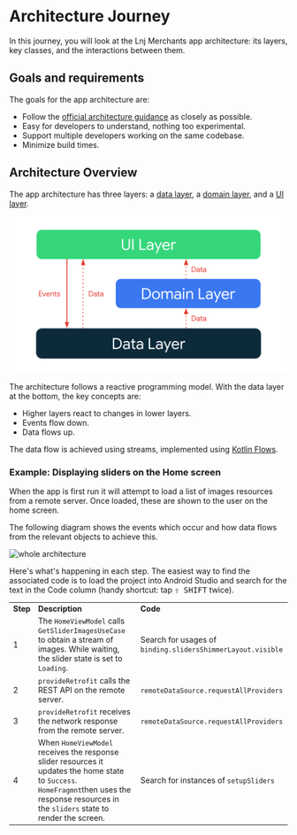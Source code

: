# Architecture Journey

In this journey, you will look at the Lnj Merchants app architecture: its layers, key classes, and the interactions between them.

## Goals and requirements
The goals for the app architecture are:

*   Follow the [official architecture guidance](https://developer.android.com/jetpack/guide) as closely as possible.
*   Easy for developers to understand, nothing too experimental.
*   Support multiple developers working on the same codebase.
*   Minimize build times.

## Architecture Overview

The app architecture has three layers: a [data layer](https://developer.android.com/jetpack/guide/data-layer), a [domain layer](https://developer.android.com/jetpack/guide/domain-layer), and a [UI layer](https://developer.android.com/jetpack/guide/ui-layer).

<center>
<img src="images/architecture-1-overall.png" width="600px" alt="Diagram showing overall app architecture" />
</center>

The architecture follows a reactive programming model. With the data layer at the bottom, the key concepts are:

*   Higher layers react to changes in lower layers.
*   Events flow down.
*   Data flows up.

The data flow is achieved using streams, implemented using [Kotlin Flows](https://developer.android.com/kotlin/flow).

### Example: Displaying sliders on the Home screen

When the app is first run it will attempt to load a list of images resources from a remote server. Once loaded, these are shown to the user on the home screen.

The following diagram shows the events which occur and how data flows from the relevant objects to achieve this.


![whole architecture](https://github.com/osamasayed585/Lnj-Merchants-App/assets/68209547/117a1cd6-9ac9-454a-95ab-b495fae92694)

Here's what's happening in each step. The easiest way to find the associated code is to load the project into Android Studio and search for the text in the Code column (handy shortcut: tap <kbd>⇧ SHIFT</kbd> twice).

<table>
  <tr>
   <td><strong>Step</strong>
   </td>
   <td><strong>Description</strong>
   </td>
   <td><strong>Code </strong>
   </td>
  </tr>
  <tr>
   <td>1
   </td>
   <td>The <code>HomeViewModel</code> calls <code>GetSliderImagesUseCase</code> to obtain a stream of images. While waiting, the slider state is set to <code>Loading</code>.
   </td>
   <td>Search for usages of <code>binding.slidersShimmerLayout.visible</code>
   </td>
  </tr>
  <tr>
    <td>2</td>
    <td><code>provideRetrofit</code> calls the REST API on the remote server.</td>
    <td><code>remoteDataSource.requestAllProviders</code></td>
  </tr>
  <tr>
   <td>3</td>
   <td><code>provideRetrofit</code> receives the network response from the remote server.</td>
   <td><code>remoteDataSource.requestAllProviders</code></td>
  </tr>
  <tr>
   <td>4</td>
   <td>
     When <code>HomeViewModel</code> receives the response slider resources it updates the home state to <code>Success</code>.
    <code>HomeFragmnt</code>then uses the response resources in the <code>sliders</code> state to render the screen.
   </td>
   <td>Search for instances of <code>setupSliders</code>
   </td>
  </tr>
</table>

